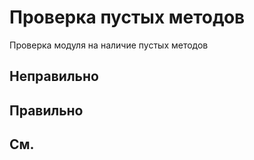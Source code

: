 # Проверка пустых методов

Проверка модуля на наличие пустых методов

## Неправильно

## Правильно

## См.

